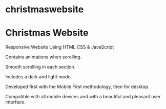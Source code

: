# christmaswebsite
# Christmas Website
  Responsive Website Using HTML CSS & JavaScript
 
  Contains animations when scrolling.
  
  Smooth scrolling in each section.
  
  Includes a dark and light mode.
  
  Developed first with the Mobile First methodology, then for desktop.
  
  Compatible with all mobile devices and with a beautiful and pleasant user interface.

